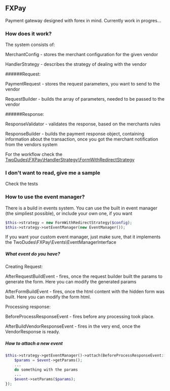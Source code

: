 ## FXPay

Payment gateway designed with forex in mind. Currently work in progres...

### How does it work?

The system consists of:

MerchantConfig - stores the merchant configuration for the given vendor

HandlerStrategy - describes the strategy of dealing with the vendor

######Request:

PaymentRequest - stores the request parameters, you want to send to the vendor

RequestBuilder - builds the array of parameters, needed to be passed to the vendor

######Response: 

ResponseValidator - validates the response, based on the merchants rules

ResponseBuilder - builds the payment response object, containing information about the transaction, once you got the merchant notification from the vendors system

For the workflow check the [TwoDudes\FXPay\HandlerStrategy\FormWithRedirectStrategy](../master/HandlerStrategy/FormWithRedirectStrategy.php)


### I don't want to read, give me a sample

Check the tests

### How to use the event manager?

There is a build in events system. You can use the built in event manager (the simpliest possible),
 or include your own one, if you want

```php
$this->strategy = new FormWithRedirectStrategy($config);
$this->strategy->setEventManager(new EventManager());
```

If you want your custom event manager, just make sure, that it 
implements the TwoDudes\FXPay\Events\EventManagerInterface

##### What event do you have?

Creating Request:

AfterRequestBuildEvent - fires, once the request builder built the params to generate the form. 
Here you can modify the generated params

AfterFormBuildEvent - fires, once the html content with the hidden form was built. Here you can 
modify the form html.

Processing response: 

BeforeProcessResponseEvent - fires before any processing took place.

AfterBuildVendorResponseEvent - fires in the very end, once the VendorResponse is ready.

##### How to attach a new event

```php
$this->strategy->getEventManager()->attach(BeforeProcessResponseEvent::getName(), function(BeforeProcessResponseEvent $event) {
    $params = $event->getParams();
    ...
    do something with the params
    ...
    $event->setParams($params);
});
```


